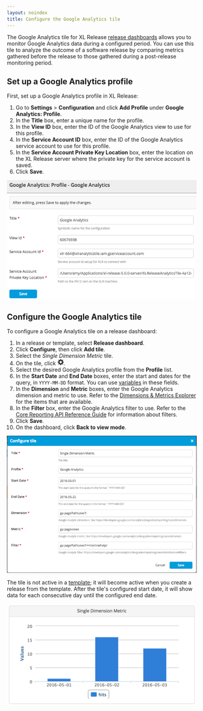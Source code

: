 ```yaml
---
layout: noindex
title: Configure the Google Analytics tile
---
```


The Google Analytics tile for XL Release [release dashboards](/xl-release/how-to/using-the-release-dashboard.html) allows you to monitor Google Analytics data during a configured period. You can use this tile to analyze the outcome of a software release by comparing metrics gathered before the release to those gathered during a post-release monitoring period.

## Set up a Google Analytics profile

First, set up a Google Analytics profile in XL Release:

1. Go to **Settings** > **Configuration** and click **Add Profile** under **Google Analytics: Profile**.
2. In the **Title** box, enter a unique name for the profile.
3. In the **View ID** box, enter the ID of the Google Analytics view to use for this profile.
4. In the **Service Account ID** box, enter the ID of the Google Analytics service account to use for this profile.
5. In the **Service Account Private Key Location** box, enter the location on the XL Release server where the private key for the service account is saved.
6. Click **Save**.

![Google Analytics profile configuration](../images/google-analytics-profile.png)

## Configure the Google Analytics tile

To configure a Google Analytics tile on a release dashboard:

1. In a release or template, select **Release dashboard**.
1. Click **Configure**, then click **Add tile**.
1. Select the _Single Dimension Metric_ tile.
1. On the tile, click ![Configure icon](/images/button_configure_tile.png).
1. Select the desired Google Analytics profile from the **Profile** list.
1. In the **Start Date** and **End Date** boxes, enter the start and dates for the query, in `YYYY-MM-DD` format. You can use [variables](/xl-release/how-to/create-release-variables.html) in these fields.
1. In the **Dimension** and **Metric** boxes, enter the Google Analytics dimension and metric to use. Refer to the [Dimensions & Metrics Explorer](https://developers.google.com/analytics/devguides/reporting/core/dimsmets) for the items that are available.
1. In the **Filter** box, enter the Google Analytics filter to use. Refer to the [Core Reporting API Reference Guide](https://developers.google.com/analytics/devguides/reporting/core/v3/reference#filters) for information about filters.
1. Click **Save**.
1. On the dashboard, click **Back to view mode**.

![Google Analytics tile configuration](../images/google-analytics-tile-configuration.png)

The tile is not active in a [template](/xl-release/how-to/create-a-release-template.html); it will become active when you create a release from the template. After the tile's configured start date, it will show data for each consecutive day until the configured end date.

![Google Analytics sample tile](../images/google-analytics-tile-sample-data.png)

